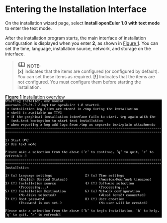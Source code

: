 # Entering the Installation Interface<a name="EN-US_TOPIC_0214071186"></a>

On the installation wizard page, select  **Install openEuler 1.0 with text mode**  to enter the text mode.

After the installation program starts, the main interface of installation configuration is displayed when you enter  **2**, as shown in  [Figure 1](#en-us_topic_0155778949_en-us_topic_0151920777_fcabdc4c637504f26ac19e9c99f288111). You can set the time, language, installation source, network, and storage on the interface.

>![](./public_sys-resources/icon-note.gif) **NOTE:**   
>**\[x\]**  indicates that the items are configured \(or configured by default\). You can set these items as required.  **\[!\]**  Indicates that the items are not configured. You must configure them before starting the installation.  

**Figure  1**  Installation overview<a name="en-us_topic_0155778949_en-us_topic_0151920777_fcabdc4c637504f26ac19e9c99f288111"></a>  
![](./figures/installation-overview.png "installation-overview")

  

